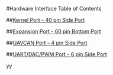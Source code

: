 #Hardware Interface Table of Contents

##[Kernel Port - 40 pin Side Port](../interfacing-with-kernel/hardware-interface/kernel-port-40-pin-side-port.html)

##[Expansion Port - 60 pin Bottom Port](../interfacing-with-kernel/hardware-interface/expansion-port-60-pin-bottom-port.html)

##[UAVCAN Port - 4 pin Side Port](../interfacing-with-kernel/hardware-interface/uavcan-port.html)

##[UART/DAC/PWM Port - 6 pin Side Port](../interfacing-with-kernel/hardware-interface/gps-port.html)


yy
